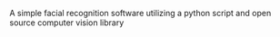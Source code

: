 A simple facial recognition software utilizing a python script and open source computer vision library
